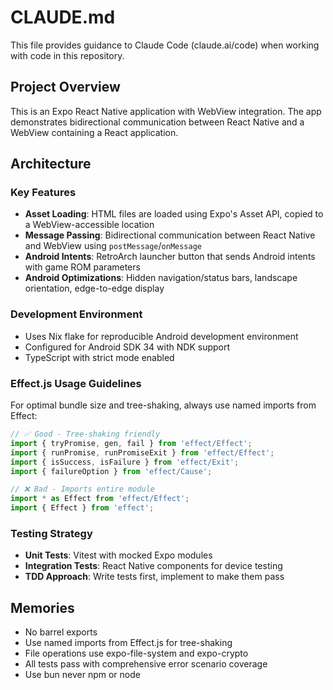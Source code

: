 # CLAUDE.md

This file provides guidance to Claude Code (claude.ai/code) when working with code in this repository.

## Project Overview

This is an Expo React Native application with WebView integration. The app demonstrates bidirectional communication between React Native and a WebView containing a React application.

## Architecture

### Key Features

- **Asset Loading**: HTML files are loaded using Expo's Asset API, copied to a WebView-accessible location
- **Message Passing**: Bidirectional communication between React Native and WebView using `postMessage`/`onMessage`
- **Android Intents**: RetroArch launcher button that sends Android intents with game ROM parameters
- **Android Optimizations**: Hidden navigation/status bars, landscape orientation, edge-to-edge display

### Development Environment

- Uses Nix flake for reproducible Android development environment
- Configured for Android SDK 34 with NDK support
- TypeScript with strict mode enabled

### Effect.js Usage Guidelines

For optimal bundle size and tree-shaking, always use named imports from Effect:

```typescript
// ✅ Good - Tree-shaking friendly
import { tryPromise, gen, fail } from 'effect/Effect';
import { runPromise, runPromiseExit } from 'effect/Effect';
import { isSuccess, isFailure } from 'effect/Exit';
import { failureOption } from 'effect/Cause';

// ❌ Bad - Imports entire module
import * as Effect from 'effect/Effect';
import { Effect } from 'effect';
```

### Testing Strategy

- **Unit Tests**: Vitest with mocked Expo modules
- **Integration Tests**: React Native components for device testing
- **TDD Approach**: Write tests first, implement to make them pass

## Memories

- No barrel exports
- Use named imports from Effect.js for tree-shaking
- File operations use expo-file-system and expo-crypto
- All tests pass with comprehensive error scenario coverage
- Use bun never npm or node